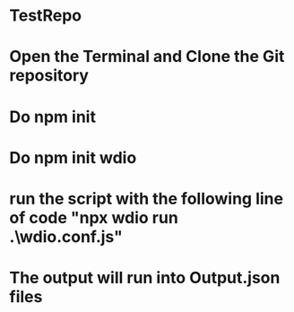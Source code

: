# TestRepo
# Open the Terminal and Clone the Git repository
# Do npm init
# Do npm init wdio
# run the script with the following line of code "npx wdio run .\wdio.conf.js"
# The output will run into Output.json files